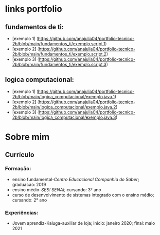 # links portfolio
## fundamentos de ti:
* [exemplo 1] (https://github.com/anajulia04/portfolio-tecnico-2b/blob/main/fundamentos_ti/exemplo.script.1)
* [exemplo 2] (https://github.com/anajulia04/portfolio-tecnico-2b/blob/main/fundamentos_ti/exemplo.script.2)
* [exemplo 3] (https://github.com/anajulia04/portfolio-tecnico-2b/blob/main/fundamentos_ti/exemplo.script.3)
## logica computacional:
* [exemplo 1] (https://github.com/anajulia04/portfolio-tecnico-2b/blob/main/logica_computacional/exemplo.java.1)
* [exemplo 2] (https://github.com/anajulia04/portfolio-tecnico-2b/blob/main/logica_computacional/exemplo.java.2)
* [exemplo 3] (https://github.com/anajulia04/portfolio-tecnico-2b/blob/main/logica_computacional/exemplo.java.3)

# Sobre mim
## Currículo
### Formação:
* ensino fundamental-<i>Centro Educacional Companhia do Saber</i>; graduacao: 2019
* ensino médio-<i>SESI SENAI</i>; cursando: 3° ano
* curso de desenvolvimento de sistemas integrado com o ensino médio; cursando: 2° ano
### Experiências:
* Jovem aprendiz-Kaluga-auxiliar de loja; início: janeiro 2020; final: maio 2021
